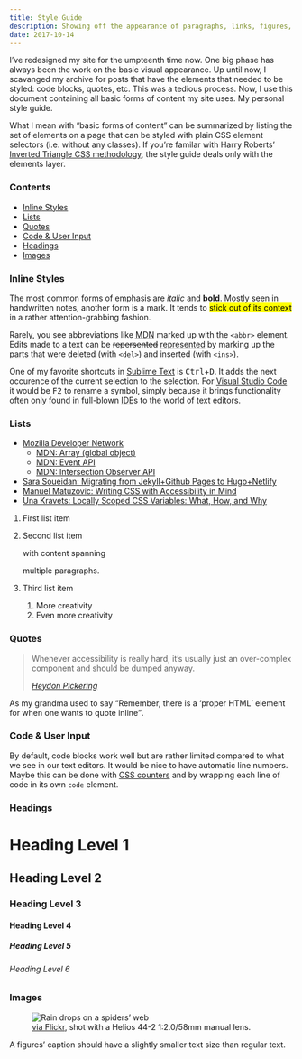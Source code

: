 ```yaml
---
title: Style Guide
description: Showing off the appearance of paragraphs, links, figures, code blocks, etc. in a small style guide.
date: 2017-10-14
---
```

I’ve redesigned my site for the umpteenth time now. One big phase has always been the work on the basic visual appearance.
Up until now, I scavanged my archive for posts that have the elements that needed to be styled: code blocks, quotes, etc. This was a tedious process. Now, I use this document containing all basic forms of content my site uses. My personal style guide.

What I mean with “basic forms of content” can be summarized by listing the set of elements on a page that can be styled with plain CSS element selectors (i.e. without any classes). If you’re familar with Harry Roberts’ [Inverted Triangle CSS methodology](http://www.creativebloq.com/web-design/manage-large-css-projects-itcss-101517528), the style guide deals only with the elements layer.



### Contents

- [Inline Styles](#inline-styles)
- [Lists](#lists)
- [Quotes](#quotes)
- [Code & User Input](#code-%26-user-input)
- [Headings](#headings)
- [Images](#images)



### Inline Styles

The most common forms of emphasis are *italic* and **bold**. Mostly seen in handwritten notes, another form is a mark. It tends to <mark>stick out of its context</mark> in a rather attention-grabbing fashion.

Rarely, you see abbreviations like <abbr title="Mozilla Developer Network">MDN</abbr> marked up with the `<abbr>` element. Edits made to a text can be <del>repersented</del> <ins>represented</ins> by marking up the parts that were deleted (with `<del>`) and inserted (with `<ins>`).

One of my favorite shortcuts in [Sublime Text](https://sublimetext.com) is <kbd>Ctrl</kbd>+<kbd>D</kbd>. It adds the next occurence of the current selection to the selection. For [Visual Studio Code](https://code.visualstudio.com) it would be <kbd>F2</kbd> to rename a symbol, simply because it brings functionality often only found in full-blown <abbr title="Integrated Development Environment">IDE</abbr>s to the world of text editors.



### Lists

- [Mozilla Developer Network](https://developer.mozilla.org/en-US/)
  - [MDN: Array (global object)](https://developer.mozilla.org/en-US/docs/Web/JavaScript/Reference/Global_Objects/Array)
  - [MDN: Event API](https://developer.mozilla.org/en-US/docs/Web/API/Event)
  - [MDN: Intersection Observer API](https://developer.mozilla.org/en-US/docs/Web/API/Intersection_Observer_API)
- [Sara Soueidan: Migrating from Jekyll+Github Pages to Hugo+Netlify](http://www.sarasoueidan.com/blog/jekyll-ghpages-to-hugo-netlify/)
- [Manuel Matuzovic: Writing CSS with Accessibility in Mind](https://medium.com/@matuzo/writing-css-with-accessibility-in-mind-8514a0007939)
- [Una Kravets: Locally Scoped CSS Variables: What, How, and Why](https://una.im/local-css-vars/)

1. First list item
2. Second list item

    with content spanning

    multiple paragraphs.

3. Third list item
   1. More creativity
   2. Even more creativity



### Quotes

<blockquote>
  <p>Whenever accessibility is really hard, it’s usually just an over-complex component and should be dumped anyway.</p>
  <cite><a href="https://twitter.com/heydonworks/status/914879392391852033">Heydon Pickering</a></cite>
</blockquote>

As my grandma used to say <q>Remember, there is a <q>proper HTML</q> element for when one wants to quote inline</q>.



### Code & User Input

By default, code blocks work well but are rather limited compared to what we see in our text editors. It would be nice to have automatic line numbers. Maybe this can be done with [CSS counters](https://developer.mozilla.org/en-US/docs/Web/CSS/CSS_Lists_and_Counters/Using_CSS_counters) and by wrapping each line of code in its own `code` element.



### Headings

<h1>Heading Level 1</h1>

<h2>Heading Level 2</h2>

<h3>Heading Level 3</h3>

<h4>Heading Level 4</h4>

<h5>Heading Level 5</h5>

<h6>Heading Level 6</h6>



### Images

<figure>
  <img src="https://c1.staticflickr.com/9/8675/30106830192_086f433ab8_k.jpg" alt="Rain drops on a spiders’ web">
  <figcaption>
    <a href="https://www.flickr.com/photos/kleinfreund/30106830192">via Flickr</a>, shot with a Helios 44-2 1:2.0/58mm manual lens.
  </figcaption>
</figure>

A figures’ caption should have a slightly smaller text size than regular text.
